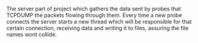 The server part of project which gathers the data sent by probes that TCPDUMP the packets flowing through them. Every time a new probe connects the server starts a new thread which will be responsible for that certain connection, receiving data and writing it to files, assuring the file names wont collide. 
